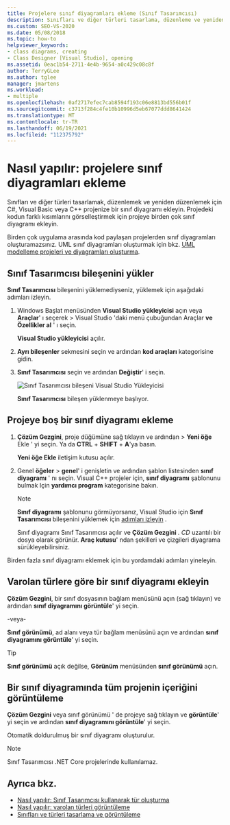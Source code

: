 ```yaml
---
title: Projelere sınıf diyagramları ekleme (Sınıf Tasarımcısı)
description: Sınıfları ve diğer türleri tasarlama, düzenleme ve yeniden düzenleme, C#, Visual Basic veya C++ projenize bir sınıf diyagramı ekleme hakkında bilgi edinin.
ms.custom: SEO-VS-2020
ms.date: 05/08/2018
ms.topic: how-to
helpviewer_keywords:
- class diagrams, creating
- Class Designer [Visual Studio], opening
ms.assetid: 0eac1b54-2711-4e4b-9654-a0c429c08c8f
author: TerryGLee
ms.author: tglee
manager: jmartens
ms.workload:
- multiple
ms.openlocfilehash: 0af2717efec7cab8594f193c06e8813bd556b01f
ms.sourcegitcommit: c3713f284c4fe10b10996d5eb67077ddd8641424
ms.translationtype: MT
ms.contentlocale: tr-TR
ms.lasthandoff: 06/19/2021
ms.locfileid: "112375792"
---
```

# <a name="how-to-add-class-diagrams-to-projects"></a>Nasıl yapılır: projelere sınıf diyagramları ekleme

Sınıfları ve diğer türleri tasarlamak, düzenlemek ve yeniden düzenlemek için C#, Visual Basic veya C++ projenize bir sınıf diyagramı ekleyin. Projedeki kodun farklı kısımlarını görselleştirmek için projeye birden çok sınıf diyagramı ekleyin.

Birden çok uygulama arasında kod paylaşan projelerden sınıf diyagramları oluşturamazsınız. UML sınıf diyagramları oluşturmak için bkz. [UML modelleme projeleri ve diyagramları oluşturma](https://devblogs.microsoft.com/devops/uml-designers-have-been-removed-layer-designer-now-supports-live-architectural-analysis/).

## <a name="install-the-class-designer-component"></a>Sınıf Tasarımcısı bileşenini yükler

**Sınıf Tasarımcısı** bileşenini yüklemediyseniz, yüklemek için aşağıdaki adımları izleyin.

1. Windows Başlat menüsünden **Visual Studio yükleyicisi** açın veya **Araçlar**' ı seçerek  >  Visual Studio 'daki menü çubuğundan Araçlar **ve Özellikler al** ' ı seçin.

   **Visual Studio yükleyicisi** açılır.

1. **Ayrı bileşenler** sekmesini seçin ve ardından **kod araçları** kategorisine gidin.

1. **Sınıf Tasarımcısı** seçin ve ardından **Değiştir**' i seçin.

   ![Sınıf Tasarımcısı bileşeni Visual Studio Yükleyicisi](media/class-designer-component.png)

   **Sınıf Tasarımcısı** bileşen yüklenmeye başlıyor.

## <a name="add-a-blank-class-diagram-to-a-project"></a>Projeye boş bir sınıf diyagramı ekleme

1. **Çözüm Gezgini**, proje düğümüne sağ tıklayın ve ardından   >  **Yeni öğe** Ekle ' yi seçin. Ya da **CTRL** + **SHIFT** + **A**'ya basın.

   **Yeni öğe Ekle** iletişim kutusu açılır.

2. Genel **öğeler**  >  **genel**' i genişletin ve ardından şablon listesinden **sınıf diyagramı** ' nı seçin. Visual C++ projeler için, **sınıf diyagramı** şablonunu bulmak Için **yardımcı program** kategorisine bakın.

   > [!NOTE]
   > **Sınıf diyagramı** şablonunu görmüyorsanız, Visual Studio için **Sınıf Tasarımcısı** bileşenini yüklemek için [adımları izleyin](#install-the-class-designer-component) .

   Sınıf diyagramı Sınıf Tasarımcısı açılır ve **Çözüm Gezgini** *. CD* uzantılı bir dosya olarak görünür. **Araç kutusu**' ndan şekilleri ve çizgileri diyagrama sürükleyebilirsiniz.

Birden fazla sınıf diyagramı eklemek için bu yordamdaki adımları yineleyin.

## <a name="add-a-class-diagram-based-on-existing-types"></a>Varolan türlere göre bir sınıf diyagramı ekleyin

**Çözüm Gezgini**, bir sınıf dosyasının bağlam menüsünü açın (sağ tıklayın) ve ardından **sınıf diyagramını görüntüle**' yi seçin.

-veya-

**Sınıf görünümü**, ad alanı veya tür bağlam menüsünü açın ve ardından **sınıf diyagramını görüntüle**' yi seçin.

> [!TIP]
> **Sınıf görünümü** açık değilse, **Görünüm** menüsünden **sınıf görünümü** açın.

## <a name="to-display-the-contents-of-a-complete-project-in-a-class-diagram"></a>Bir sınıf diyagramında tüm projenin içeriğini görüntüleme

**Çözüm Gezgini** veya sınıf görünümü ' de projeye sağ tıklayın ve **görüntüle**' yi seçin ve ardından **sınıf diyagramını görüntüle**' yi seçin.

Otomatik doldurulmuş bir sınıf diyagramı oluşturulur.

> [!NOTE]
> Sınıf Tasarımcısı .NET Core projelerinde kullanılamaz.

## <a name="see-also"></a>Ayrıca bkz.

- [Nasıl yapılır: Sınıf Tasarımcısı kullanarak tür oluşturma](how-to-create-types.md)
- [Nasıl yapılır: varolan türleri görüntüleme](how-to-view-existing-types.md)
- [Sınıfları ve türleri tasarlama ve görüntüleme](designing-and-viewing-classes-and-types.md)
